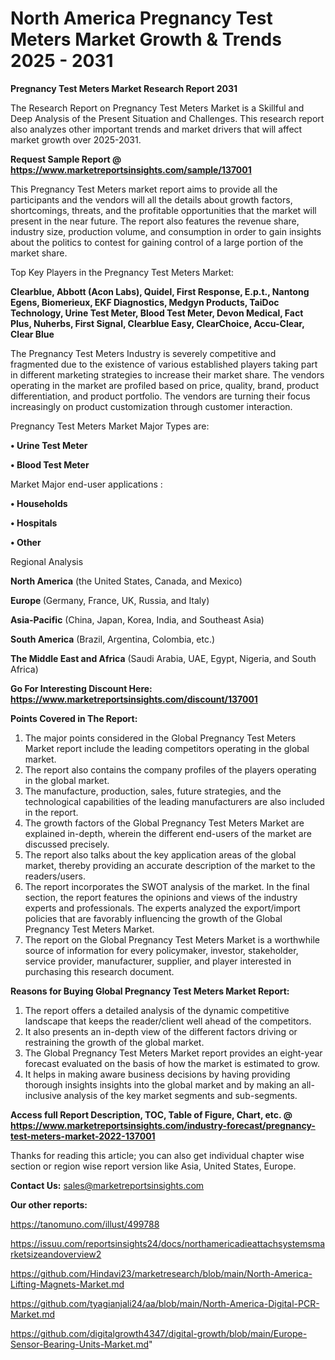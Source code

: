  # North America Pregnancy Test Meters Market Growth & Trends 2025 - 2031

<strong>Pregnancy Test Meters Market Research Report 2031</strong>

The Research Report on Pregnancy Test Meters Market is a Skillful and Deep Analysis of the Present Situation and Challenges. This research report also analyzes other important trends and market drivers that will affect market growth over 2025-2031.

<strong>Request Sample Report @ <a href=https://www.marketreportsinsights.com/sample/137001>https://www.marketreportsinsights.com/sample/137001</a></strong>

This Pregnancy Test Meters market report aims to provide all the participants and the vendors will all the details about growth factors, shortcomings, threats, and the profitable opportunities that the market will present in the near future. The report also features the revenue share, industry size, production volume, and consumption in order to gain insights about the politics to contest for gaining control of a large portion of the market share.

Top Key Players in the Pregnancy Test Meters Market:

<strong>Clearblue, Abbott (Acon Labs), Quidel, First Response, E.p.t., Nantong Egens, Biomerieux, EKF Diagnostics, Medgyn Products, TaiDoc Technology, Urine Test Meter, Blood Test Meter, Devon Medical, Fact Plus, Nuherbs, First Signal, Clearblue Easy, ClearChoice, Accu-Clear, Clear Blue</strong>

The Pregnancy Test Meters Industry is severely competitive and fragmented due to the existence of various established players taking part in different marketing strategies to increase their market share. The vendors operating in the market are profiled based on price, quality, brand, product differentiation, and product portfolio. The vendors are turning their focus increasingly on product customization through customer interaction.

Pregnancy Test Meters Market Major Types are:

<strong>• Urine Test Meter

• Blood Test Meter</strong>

Market Major end-user applications :

<strong>• Households

• Hospitals

• Other</strong>

Regional Analysis

</u><strong><b>North America</b></strong> (the United States, Canada, and Mexico)

<strong><b>Europe </b></strong>(Germany, France, UK, Russia, and Italy)

<strong><b>Asia-Pacific</b></strong> (China, Japan, Korea, India, and Southeast Asia)

<strong><b>South America</b></strong> (Brazil, Argentina, Colombia, etc.)

<strong><b>The Middle East and Africa</b></strong> (Saudi Arabia, UAE, Egypt, Nigeria, and South Africa)

<strong>Go For Interesting Discount Here: <a href=https://www.marketreportsinsights.com/discount/137001>https://www.marketreportsinsights.com/discount/137001</a></strong>

<strong>Points Covered in The Report:</strong>
<ol>
  <li>The major points considered in the Global Pregnancy Test Meters Market report include the leading competitors operating in the global market.</li>
  <li>The report also contains the company profiles of the players operating in the global market.</li>
  <li>The manufacture, production, sales, future strategies, and the technological capabilities of the leading manufacturers are also included in the report.</li>
  <li>The growth factors of the Global Pregnancy Test Meters Market are explained in-depth, wherein the different end-users of the market are discussed precisely.</li>
  <li>The report also talks about the key application areas of the global market, thereby providing an accurate description of the market to the readers/users.</li>
  <li>The report incorporates the SWOT analysis of the market. In the final section, the report features the opinions and views of the industry experts and professionals. The experts analyzed the export/import policies that are favorably influencing the growth of the Global Pregnancy Test Meters Market.</li>
  <li>The report on the Global Pregnancy Test Meters Market is a worthwhile source of information for every policymaker, investor, stakeholder, service provider, manufacturer, supplier, and player interested in purchasing this research document.</li>
</ol>
<strong>Reasons for Buying Global Pregnancy Test Meters Market Report:</strong>

<ol>
  <li>The report offers a detailed analysis of the dynamic competitive landscape that keeps the reader/client well ahead of the competitors.</li>
  <li>It also presents an in-depth view of the different factors driving or restraining the growth of the global market.</li>
  <li>The Global Pregnancy Test Meters Market report provides an eight-year forecast evaluated on the basis of how the market is estimated to grow.</li>
  <li>It helps in making aware business decisions by having providing thorough insights insights into the global market and by making an all-inclusive analysis of the key market segments and sub-segments.</li>
</ol>
<strong>Access full Report Description, TOC, Table of Figure, Chart, etc. @ <a href=https://www.marketreportsinsights.com/industry-forecast/pregnancy-test-meters-market-2022-137001>https://www.marketreportsinsights.com/industry-forecast/pregnancy-test-meters-market-2022-137001</a></strong>


Thanks for reading this article; you can also get individual chapter wise section or region wise report version like Asia, United States, Europe.

<strong>Contact Us:</strong>
sales@marketreportsinsights.com

<strong>Our other reports:</strong>

<a href=https://tanomuno.com/illust/499788>https://tanomuno.com/illust/499788</a>

<a href=https://issuu.com/reportsinsights24/docs/northamericadieattachsystemsmarketsizeandoverview2>https://issuu.com/reportsinsights24/docs/northamericadieattachsystemsmarketsizeandoverview2</a>

<a href=https://github.com/Hindavi23/marketresearch/blob/main/North-America-Lifting-Magnets-Market.md>https://github.com/Hindavi23/marketresearch/blob/main/North-America-Lifting-Magnets-Market.md</a>

<a href=https://github.com/tyagianjali24/aa/blob/main/North-America-Digital-PCR-Market.md>https://github.com/tyagianjali24/aa/blob/main/North-America-Digital-PCR-Market.md</a>

<a href=https://github.com/digitalgrowth4347/digital-growth/blob/main/Europe-Sensor-Bearing-Units-Market.md>https://github.com/digitalgrowth4347/digital-growth/blob/main/Europe-Sensor-Bearing-Units-Market.md</a>"
